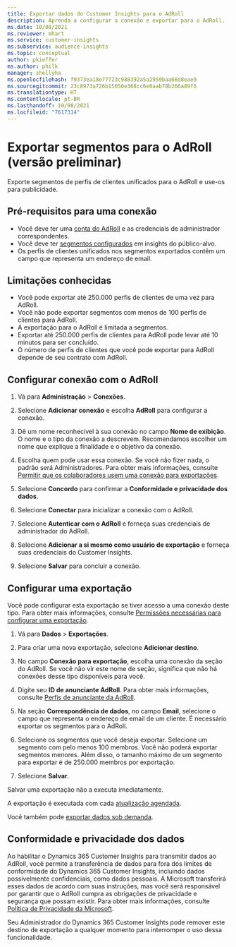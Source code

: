 ```yaml
---
title: Exportar dados do Customer Insights para o AdRoll
description: Aprenda a configurar a conexão e exportar para o AdRoll.
ms.date: 10/08/2021
ms.reviewer: mhart
ms.service: customer-insights
ms.subservice: audience-insights
ms.topic: conceptual
author: pkieffer
ms.author: philk
manager: shellyha
ms.openlocfilehash: f9373ea18e77723c988392a5a2959baa66d8eae9
ms.sourcegitcommit: 23c8973a726b15050e368cc6e0aab78b266a89f6
ms.translationtype: HT
ms.contentlocale: pt-BR
ms.lasthandoff: 10/08/2021
ms.locfileid: "7617314"
---
```

# <a name="export-segments-to-adroll-preview"></a>Exportar segmentos para o AdRoll (versão preliminar)

Exporte segmentos de perfis de clientes unificados para o AdRoll e use-os para publicidade. 

## <a name="prerequisites-for-a-connection"></a>Pré-requisitos para uma conexão

-   Você deve ter uma [conta do AdRoll](https://www.adroll.com/) e as credenciais de administrador correspondentes.
-   Você deve ter [segmentos configurados](segments.md) em insights do público-alvo.
-   Os perfis de clientes unificados nos segmentos exportados contêm um campo que representa um endereço de email.

## <a name="known-limitations"></a>Limitações conhecidas

- Você pode exportar até 250.000 perfis de clientes de uma vez para AdRoll.
- Você não pode exportar segmentos com menos de 100 perfis de clientes para AdRoll. 
- A exportação para o AdRoll é limitada a segmentos.
- Exportar até 250.000 perfis de clientes para AdRoll pode levar até 10 minutos para ser concluído. 
- O número de perfis de clientes que você pode exportar para AdRoll depende de seu contrato com AdRoll.

## <a name="set-up-connection-to-adroll"></a>Configurar conexão com o AdRoll

1. Vá para **Administração** > **Conexões**.

1. Selecione **Adicionar conexão** e escolha **AdRoll** para configurar a conexão.

1. Dê um nome reconhecível à sua conexão no campo **Nome de exibição**. O nome e o tipo da conexão a descrevem. Recomendamos escolher um nome que explique a finalidade e o objetivo da conexão.

1. Escolha quem pode usar essa conexão. Se você não fizer nada, o padrão será Administradores. Para obter mais informações, consulte [Permitir que os colaboradores usem uma conexão para exportações](connections.md#allow-contributors-to-use-a-connection-for-exports).

1. Selecione **Concordo** para confirmar a **Conformidade e privacidade dos dados**.

1. Selecione **Conectar** para inicializar a conexão com o AdRoll.

1. Selecione **Autenticar com o AdRoll** e forneça suas credenciais de administrador do AdRoll. 

1. Selecione **Adicionar a si mesmo como usuário de exportação** e forneça suas credenciais do Customer Insights.

1. Selecione **Salvar** para concluir a conexão.

## <a name="configure-an-export"></a>Configurar uma exportação

Você pode configurar esta exportação se tiver acesso a uma conexão deste tipo. Para obter mais informações, consulte [Permissões necessárias para configurar uma exportação](export-destinations.md#set-up-a-new-export).

1. Vá para **Dados** > **Exportações**.

1. Para criar uma nova exportação, selecione **Adicionar destino**.

1. No campo **Conexão para exportação**, escolha uma conexão da seção do AdRoll. Se você não vir este nome de seção, significa que não há conexões desse tipo disponíveis para você.

1. Digite seu **ID de anunciante AdRoll**. Para obter mais informações, consulte [Perfis de anunciante da AdRoll](https://help.adroll.com/hc/articles/212011838-Advertiser-Profiles).

1. Na seção **Correspondência de dados**, no campo **Email**, selecione o campo que representa o endereço de email de um cliente. É necessário exportar os segmentos para o AdRoll.

1. Selecione os segmentos que você deseja exportar. Selecione um segmento com pelo menos 100 membros. Você não poderá exportar segmentos menores. Além disso, o tamanho máximo de um segmento para exportar é de 250.000 membros por exportação. 

1. Selecione **Salvar**.

Salvar uma exportação não a executa imediatamente.

A exportação é executada com cada [atualização agendada](system.md#schedule-tab). 

Você também pode [exportar dados sob demanda](export-destinations.md#run-exports-on-demand). 


## <a name="data-privacy-and-compliance"></a>Conformidade e privacidade dos dados

Ao habilitar o Dynamics 365 Customer Insights para transmitir dados ao AdRoll, você permite a transferência de dados para fora dos limites de conformidade do Dynamics 365 Customer Insights, incluindo dados possivelmente confidenciais, como dados pessoais. A Microsoft transferirá esses dados de acordo com suas instruções, mas você será responsável por garantir que o AdRoll cumpra as obrigações de privacidade e segurança que possam existir. Para obter mais informações, consulte [Política de Privacidade da Microsoft](https://go.microsoft.com/fwlink/?linkid=396732).

Seu Administrador do Dynamics 365 Customer Insights pode remover este destino de exportação a qualquer momento para interromper o uso dessa funcionalidade.
